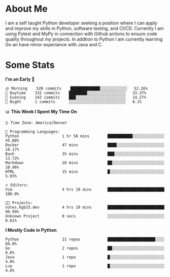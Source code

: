 # About Me
  I am a self taught Python developer seeking a position where I can apply and improve my skills in Python, software testing, and CI/CD. Currently I am using Pytest and MyPy in connection with Github actions to ensure code quality throughout my projects. In addtion to Python I am currently learning Go an have minor experiance with Java and C.
  
 # Some Stats
  
<!--START_SECTION:waka-->
**I'm an Early 🐤** 

```text
🌞 Morning    520 commits    █████████████░░░░░░░░░░░░   52.26% 
🌆 Daytime    332 commits    ████████░░░░░░░░░░░░░░░░░   33.37% 
🌃 Evening    142 commits    ███░░░░░░░░░░░░░░░░░░░░░░   14.27% 
🌙 Night      1 commits      ░░░░░░░░░░░░░░░░░░░░░░░░░   0.1%

```


📊 **This Week I Spent My Time On** 

```text
⌚︎ Time Zone: America/Denver

💬 Programming Languages: 
Python                   1 hr 58 mins        ███████████░░░░░░░░░░░░░░   45.88% 
Docker                   47 mins             ████░░░░░░░░░░░░░░░░░░░░░   18.17% 
Bash                     35 mins             ███░░░░░░░░░░░░░░░░░░░░░░   13.72% 
Markdown                 28 mins             ██░░░░░░░░░░░░░░░░░░░░░░░   10.96% 
HTML                     15 mins             █░░░░░░░░░░░░░░░░░░░░░░░░   5.93%

🔥 Editors: 
Vim                      4 hrs 19 mins       █████████████████████████   100.0%

🐱‍💻 Projects: 
notes.kgb33.dev          4 hrs 19 mins       █████████████████████████   99.99% 
Unknown Project          0 secs              ░░░░░░░░░░░░░░░░░░░░░░░░░   0.01%

```

**I Mostly Code in Python** 

```text
Python                   21 repos            █████████████████████░░░░   84.0% 
Go                       2 repos             ██░░░░░░░░░░░░░░░░░░░░░░░   8.0% 
Java                     1 repo              █░░░░░░░░░░░░░░░░░░░░░░░░   4.0% 
Lua                      1 repo              █░░░░░░░░░░░░░░░░░░░░░░░░   4.0%

```



<!--END_SECTION:waka-->

